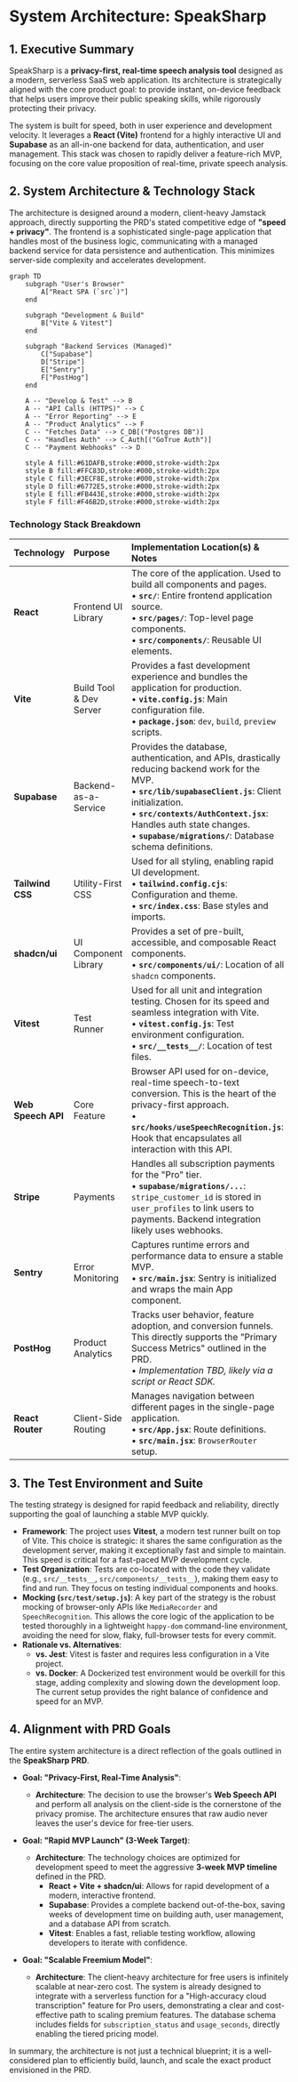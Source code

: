 # System Architecture: SpeakSharp

## 1. Executive Summary

SpeakSharp is a **privacy-first, real-time speech analysis tool** designed as a modern, serverless SaaS web application. Its architecture is strategically aligned with the core product goal: to provide instant, on-device feedback that helps users improve their public speaking skills, while rigorously protecting their privacy.

The system is built for speed, both in user experience and development velocity. It leverages a **React (Vite)** frontend for a highly interactive UI and **Supabase** as an all-in-one backend for data, authentication, and user management. This stack was chosen to rapidly deliver a feature-rich MVP, focusing on the core value proposition of real-time, private speech analysis.

## 2. System Architecture & Technology Stack

The architecture is designed around a modern, client-heavy Jamstack approach, directly supporting the PRD's stated competitive edge of **"speed + privacy"**. The frontend is a sophisticated single-page application that handles most of the business logic, communicating with a managed backend service for data persistence and authentication. This minimizes server-side complexity and accelerates development.

```mermaid
graph TD
    subgraph "User's Browser"
        A["React SPA (`src`)"]
    end

    subgraph "Development & Build"
        B["Vite & Vitest"]
    end

    subgraph "Backend Services (Managed)"
        C["Supabase"]
        D["Stripe"]
        E["Sentry"]
        F["PostHog"]
    end

    A -- "Develop & Test" --> B
    A -- "API Calls (HTTPS)" --> C
    A -- "Error Reporting" --> E
    A -- "Product Analytics" --> F
    C -- "Fetches Data" --> C_DB[("Postgres DB")]
    C -- "Handles Auth" --> C_Auth[("GoTrue Auth")]
    C -- "Payment Webhooks" --> D

    style A fill:#61DAFB,stroke:#000,stroke-width:2px
    style B fill:#FFC83D,stroke:#000,stroke-width:2px
    style C fill:#3ECF8E,stroke:#000,stroke-width:2px
    style D fill:#6772E5,stroke:#000,stroke-width:2px
    style E fill:#FB443E,stroke:#000,stroke-width:2px
    style F fill:#F46B2D,stroke:#000,stroke-width:2px
```

### Technology Stack Breakdown

| Technology | Purpose | Implementation Location(s) & Notes |
| :--- | :--- | :--- |
| **React** | Frontend UI Library | The core of the application. Used to build all components and pages.<br>• **`src/`**: Entire frontend application source.<br>• **`src/pages/`**: Top-level page components.<br>• **`src/components/`**: Reusable UI elements. |
| **Vite** | Build Tool & Dev Server | Provides a fast development experience and bundles the application for production.<br>• **`vite.config.js`**: Main configuration file.<br>• **`package.json`**: `dev`, `build`, `preview` scripts. |
| **Supabase** | Backend-as-a-Service | Provides the database, authentication, and APIs, drastically reducing backend work for the MVP.<br>• **`src/lib/supabaseClient.js`**: Client initialization.<br>• **`src/contexts/AuthContext.jsx`**: Handles auth state changes.<br>• **`supabase/migrations/`**: Database schema definitions. |
| **Tailwind CSS** | Utility-First CSS | Used for all styling, enabling rapid UI development.<br>• **`tailwind.config.cjs`**: Configuration and theme.<br>• **`src/index.css`**: Base styles and imports. |
| **shadcn/ui** | UI Component Library | Provides a set of pre-built, accessible, and composable React components.<br>• **`src/components/ui/`**: Location of all `shadcn` components. |
| **Vitest** | Test Runner | Used for all unit and integration testing. Chosen for its speed and seamless integration with Vite.<br>• **`vitest.config.js`**: Test environment configuration.<br>• **`src/__tests__/`**: Location of test files. |
| **Web Speech API** | Core Feature | Browser API used for on-device, real-time speech-to-text conversion. This is the heart of the privacy-first approach.<br>• **`src/hooks/useSpeechRecognition.js`**: Hook that encapsulates all interaction with this API. |
| **Stripe** | Payments | Handles all subscription payments for the "Pro" tier.<br>• **`supabase/migrations/...`**: `stripe_customer_id` is stored in `user_profiles` to link users to payments. Backend integration likely uses webhooks. |
| **Sentry** | Error Monitoring | Captures runtime errors and performance data to ensure a stable MVP.<br>• **`src/main.jsx`**: Sentry is initialized and wraps the main App component. |
| **PostHog** | Product Analytics | Tracks user behavior, feature adoption, and conversion funnels. This directly supports the "Primary Success Metrics" outlined in the PRD.<br>• *Implementation TBD, likely via a script or React SDK.* |
| **React Router** | Client-Side Routing | Manages navigation between different pages in the single-page application.<br>• **`src/App.jsx`**: Route definitions.<br>• **`src/main.jsx`**: `BrowserRouter` setup. |

## 3. The Test Environment and Suite

The testing strategy is designed for rapid feedback and reliability, directly supporting the goal of launching a stable MVP quickly.

*   **Framework**: The project uses **Vitest**, a modern test runner built on top of Vite. This choice is strategic: it shares the same configuration as the development server, making it exceptionally fast and simple to maintain. This speed is critical for a fast-paced MVP development cycle.
*   **Test Organization**: Tests are co-located with the code they validate (e.g., `src/__tests__`, `src/components/__tests__`), making them easy to find and run. They focus on testing individual components and hooks.
*   **Mocking (`src/test/setup.js`)**: A key part of the strategy is the robust mocking of browser-only APIs like `MediaRecorder` and `SpeechRecognition`. This allows the core logic of the application to be tested thoroughly in a lightweight `happy-dom` command-line environment, avoiding the need for slow, flaky, full-browser tests for every commit.
*   **Rationale vs. Alternatives**:
    *   **vs. Jest**: Vitest is faster and requires less configuration in a Vite project.
    *   **vs. Docker**: A Dockerized test environment would be overkill for this stage, adding complexity and slowing down the development loop. The current setup provides the right balance of confidence and speed for an MVP.

## 4. Alignment with PRD Goals

The entire system architecture is a direct reflection of the goals outlined in the **SpeakSharp PRD**.

*   **Goal: "Privacy-First, Real-Time Analysis"**:
    *   **Architecture**: The decision to use the browser's **Web Speech API** and perform all analysis on the client-side is the cornerstone of the privacy promise. The architecture ensures that raw audio never leaves the user's device for free-tier users.

*   **Goal: "Rapid MVP Launch" (3-Week Target)**:
    *   **Architecture**: The technology choices are optimized for development speed to meet the aggressive **3-week MVP timeline** defined in the PRD.
        *   **React + Vite + shadcn/ui**: Allows for rapid development of a modern, interactive frontend.
        *   **Supabase**: Provides a complete backend out-of-the-box, saving weeks of development time on building auth, user management, and a database API from scratch.
        *   **Vitest**: Enables a fast, reliable testing workflow, allowing developers to iterate with confidence.

*   **Goal: "Scalable Freemium Model"**:
    *   **Architecture**: The client-heavy architecture for free users is infinitely scalable at near-zero cost. The system is already designed to integrate with a serverless function for a "High-accuracy cloud transcription" feature for Pro users, demonstrating a clear and cost-effective path to scaling premium features. The database schema includes fields for `subscription_status` and `usage_seconds`, directly enabling the tiered pricing model.

In summary, the architecture is not just a technical blueprint; it is a well-considered plan to efficiently build, launch, and scale the exact product envisioned in the PRD.
